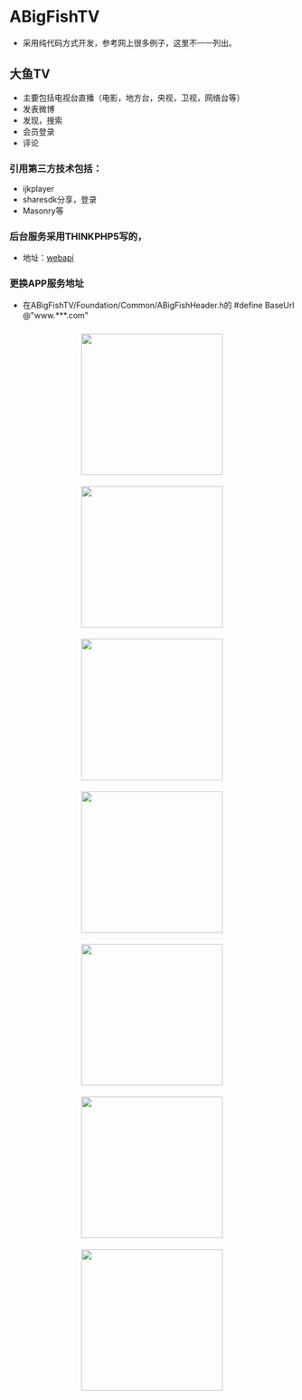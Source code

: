 # ABigFishTV
* 采用纯代码方式开发，参考网上很多例子，这里不一一列出。
## 大鱼TV
* 主要包括电视台直播（电影，地方台，央视，卫视，网络台等）
* 发表微博
* 发现，搜索
* 会员登录
* 评论
### 引用第三方技术包括：
* ijkplayer
* sharesdk分享，登录
* Masonry等

### 后台服务采用THINKPHP5写的，
* 地址：<a href="https://github.com/clyhs/webapi">webapi</a>

### 更换APP服务地址
* 在ABigFishTV/Foundation/Common/ABigFishHeader.h的 #define BaseUrl @"www.***.com"

<div align="center">
<img src="https://github.com/clyhs/ABigFishTV/blob/master/images/home.png" width="250" style="margin:10px 10px;" >
<img src="https://github.com/clyhs/ABigFishTV/blob/master/images/video.png" width
="250" style="margin:10px 10px;" >
<img src="https://github.com/clyhs/ABigFishTV/blob/master/images/found.png" width
="250" style="margin:10px 10px;">
</div>
<div align="center">
<img src="https://github.com/clyhs/ABigFishTV/blob/master/images/me.png" width
="250" style="margin:10px 10px;">
<img src="https://github.com/clyhs/ABigFishTV/blob/master/images/setting.png" width
="250" style="margin:10px 10px;">
<img src="https://github.com/clyhs/ABigFishTV/blob/master/images/login.png" width
="250" style="margin:10px 10px;">
</div>

<div align="center">
<img src="https://github.com/clyhs/ABigFishTV/blob/master/images/tv.png" width
="250" style="margin:10px 10px;">
</div>

